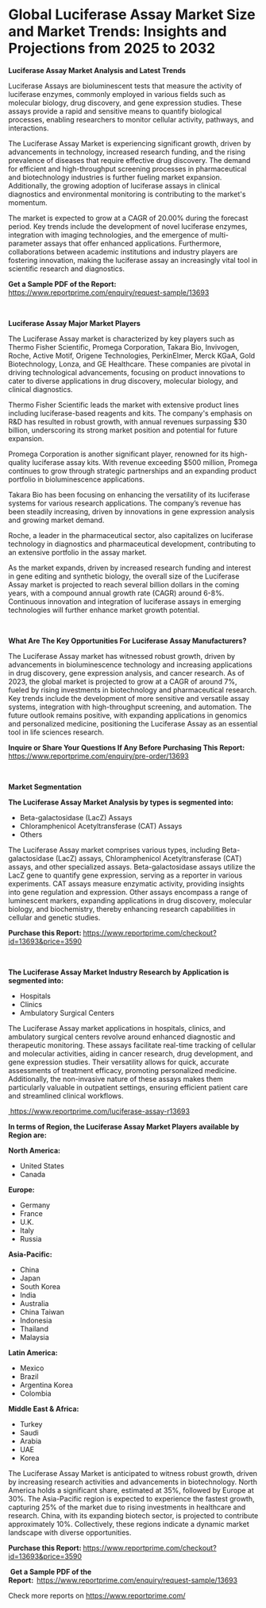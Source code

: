<p><h1>Global Luciferase Assay Market Size and Market Trends: Insights and Projections from 2025 to 2032</h1></p><p><strong>Luciferase Assay Market Analysis and Latest Trends</strong></p>
<p><p>Luciferase Assays are bioluminescent tests that measure the activity of luciferase enzymes, commonly employed in various fields such as molecular biology, drug discovery, and gene expression studies. These assays provide a rapid and sensitive means to quantify biological processes, enabling researchers to monitor cellular activity, pathways, and interactions.</p><p>The Luciferase Assay Market is experiencing significant growth, driven by advancements in technology, increased research funding, and the rising prevalence of diseases that require effective drug discovery. The demand for efficient and high-throughput screening processes in pharmaceutical and biotechnology industries is further fueling market expansion. Additionally, the growing adoption of luciferase assays in clinical diagnostics and environmental monitoring is contributing to the market's momentum.</p><p>The market is expected to grow at a CAGR of 20.00% during the forecast period. Key trends include the development of novel luciferase enzymes, integration with imaging technologies, and the emergence of multi-parameter assays that offer enhanced applications. Furthermore, collaborations between academic institutions and industry players are fostering innovation, making the luciferase assay an increasingly vital tool in scientific research and diagnostics.</p></p>
<p><strong>Get a Sample PDF of the Report:&nbsp;</strong> <a href="https://www.reportprime.com/enquiry/request-sample/13693?utm_campaign=3346&utm_medium=2&utm_source=Github&utm_content=ia&utm_term=20032025&utm_id=luciferase-assay">https://www.reportprime.com/enquiry/request-sample/13693</a></p>
<p>&nbsp;</p>
<p><strong>Luciferase Assay Major Market Players</strong></p>
<p><p>The Luciferase Assay market is characterized by key players such as Thermo Fisher Scientific, Promega Corporation, Takara Bio, Invivogen, Roche, Active Motif, Origene Technologies, PerkinElmer, Merck KGaA, Gold Biotechnology, Lonza, and GE Healthcare. These companies are pivotal in driving technological advancements, focusing on product innovations to cater to diverse applications in drug discovery, molecular biology, and clinical diagnostics.</p><p>Thermo Fisher Scientific leads the market with extensive product lines including luciferase-based reagents and kits. The company's emphasis on R&D has resulted in robust growth, with annual revenues surpassing $30 billion, underscoring its strong market position and potential for future expansion.</p><p>Promega Corporation is another significant player, renowned for its high-quality luciferase assay kits. With revenue exceeding $500 million, Promega continues to grow through strategic partnerships and an expanding product portfolio in bioluminescence applications.</p><p>Takara Bio has been focusing on enhancing the versatility of its luciferase systems for various research applications. The company’s revenue has been steadily increasing, driven by innovations in gene expression analysis and growing market demand.</p><p>Roche, a leader in the pharmaceutical sector, also capitalizes on luciferase technology in diagnostics and pharmaceutical development, contributing to an extensive portfolio in the assay market. </p><p>As the market expands, driven by increased research funding and interest in gene editing and synthetic biology, the overall size of the Luciferase Assay market is projected to reach several billion dollars in the coming years, with a compound annual growth rate (CAGR) around 6-8%. Continuous innovation and integration of luciferase assays in emerging technologies will further enhance market growth potential.</p></p>
<p>&nbsp;</p>
<p><strong>What Are The Key Opportunities For Luciferase Assay Manufacturers?</strong></p>
<p><p>The Luciferase Assay market has witnessed robust growth, driven by advancements in bioluminescence technology and increasing applications in drug discovery, gene expression analysis, and cancer research. As of 2023, the global market is projected to grow at a CAGR of around 7%, fueled by rising investments in biotechnology and pharmaceutical research. Key trends include the development of more sensitive and versatile assay systems, integration with high-throughput screening, and automation. The future outlook remains positive, with expanding applications in genomics and personalized medicine, positioning the Luciferase Assay as an essential tool in life sciences research.</p></p>
<p><strong>Inquire or Share Your Questions If Any Before Purchasing This Report:</strong> <a href="https://www.reportprime.com/enquiry/pre-order/13693?utm_campaign=3346&utm_medium=2&utm_source=Github&utm_content=ia&utm_term=20032025&utm_id=luciferase-assay">https://www.reportprime.com/enquiry/pre-order/13693</a></p>
<p>&nbsp;</p>
<p><strong>Market Segmentation</strong></p>
<p><strong>The Luciferase Assay Market Analysis by types is segmented into:</strong></p>
<p><ul><li>Beta-galactosidase (LacZ) Assays</li><li>Chloramphenicol Acetyltransferase (CAT) Assays</li><li>Others</li></ul></p>
<p><p>The Luciferase Assay market comprises various types, including Beta-galactosidase (LacZ) assays, Chloramphenicol Acetyltransferase (CAT) assays, and other specialized assays. Beta-galactosidase assays utilize the LacZ gene to quantify gene expression, serving as a reporter in various experiments. CAT assays measure enzymatic activity, providing insights into gene regulation and expression. Other assays encompass a range of luminescent markers, expanding applications in drug discovery, molecular biology, and biochemistry, thereby enhancing research capabilities in cellular and genetic studies.</p></p>
<p><strong>Purchase this Report:&nbsp;</strong><a href="https://www.reportprime.com/checkout?id=13693&price=3590&utm_campaign=3346&utm_medium=2&utm_source=Github&utm_content=ia&utm_term=20032025&utm_id=luciferase-assay">https://www.reportprime.com/checkout?id=13693&price=3590</a></p>
<p>&nbsp;</p>
<p><strong>The Luciferase Assay Market Industry Research by Application is segmented into:</strong></p>
<p><ul><li>Hospitals</li><li>Clinics</li><li>Ambulatory Surgical Centers</li></ul></p>
<p><p>The Luciferase Assay market applications in hospitals, clinics, and ambulatory surgical centers revolve around enhanced diagnostic and therapeutic monitoring. These assays facilitate real-time tracking of cellular and molecular activities, aiding in cancer research, drug development, and gene expression studies. Their versatility allows for quick, accurate assessments of treatment efficacy, promoting personalized medicine. Additionally, the non-invasive nature of these assays makes them particularly valuable in outpatient settings, ensuring efficient patient care and streamlined clinical workflows.</p></p>
<p><a href="https://www.reportprime.com/luciferase-assay-r13693?utm_campaign=3346&utm_medium=2&utm_source=Github&utm_content=ia&utm_term=20032025&utm_id=luciferase-assay">&nbsp;https://www.reportprime.com/luciferase-assay-r13693</a></p>
<p><strong>In terms of Region, the Luciferase Assay Market Players available by Region are:</strong></p>
<p>
    <p> <strong> North America: </strong>
        <ul>
            <li>United States</li>
            <li>Canada</li>
        </ul>
        </p> 
    <p> <strong> Europe: </strong>
        <ul>
            <li>Germany</li>
            <li>France</li>
            <li>U.K.</li>
            <li>Italy</li>
            <li>Russia</li>
        </ul>
        </p> 
    <p> <strong> Asia-Pacific: </strong>
        <ul>
            <li>China</li>
            <li>Japan</li>
            <li>South Korea</li>
            <li>India</li>
            <li>Australia</li>
            <li>China Taiwan</li>
            <li>Indonesia</li>
            <li>Thailand</li>
            <li>Malaysia</li>
        </ul>
        </p> 
    <p> <strong> Latin America: </strong>
        <ul>
            <li>Mexico</li>
            <li>Brazil</li>
            <li>Argentina Korea</li>
            <li>Colombia</li>
        </ul>
        </p> 
    <p> <strong> Middle East & Africa: </strong>
        <ul>
            <li>Turkey</li>
            <li>Saudi</li>
            <li>Arabia</li>
            <li>UAE</li>
            <li>Korea</li>
        </ul>
    </p>
    </p>
<p><p>The Luciferase Assay Market is anticipated to witness robust growth, driven by increasing research activities and advancements in biotechnology. North America holds a significant share, estimated at 35%, followed by Europe at 30%. The Asia-Pacific region is expected to experience the fastest growth, capturing 25% of the market due to rising investments in healthcare and research. China, with its expanding biotech sector, is projected to contribute approximately 10%. Collectively, these regions indicate a dynamic market landscape with diverse opportunities.</p></p>
<p><strong>Purchase this Report: </strong><a href="https://www.reportprime.com/checkout?id=13693&price=3590&utm_campaign=3346&utm_medium=2&utm_source=Github&utm_content=ia&utm_term=20032025&utm_id=luciferase-assay">https://www.reportprime.com/checkout?id=13693&price=3590</a></p>
<p>&nbsp;<strong>Get a Sample PDF of the Report:&nbsp;&nbsp;</strong><a href="https://www.reportprime.com/enquiry/request-sample/13693?utm_campaign=3346&utm_medium=2&utm_source=Github&utm_content=ia&utm_term=20032025&utm_id=luciferase-assay">https://www.reportprime.com/enquiry/request-sample/13693</a></p>
<p><strong></strong></p>
<p>Check more reports on <a href="https://www.reportprime.com/?utm_campaign=3346&utm_medium=2&utm_source=Github&utm_content=ia&utm_term=20032025&utm_id=luciferase-assay">https://www.reportprime.com/</a></p>